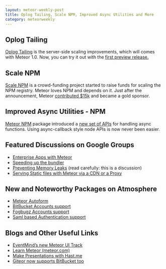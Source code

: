 ```yaml
---
layout: meteor-weekly-post
title: Oplog Tailing, Scale NPM, Improved Async Utilities and More
category: meteorweekly
---
```


## Oplog Tailing
[Oplog Tailing](http://meteorhacks.com/lets-scale-meteor.html#implementation_details) is the server-side scaling improvements, which will comes with Meteor 1.0. Now, you can try it out with the [first preview release.](https://groups.google.com/forum/#!topic/meteor-core/6GR1HKrNTgA)

## Scale NPM
[Scale NPM](https://scalenpm.org/) is a crowd-funding project started to raise funds for scaling the NPM registry. Meteor loves NPM and depends on it. Just after the announcement, Meteor [contributed $15k](https://groups.google.com/d/msg/meteor-talk/ISgvS3kDg-E/1PHeBHw6MesJ) and became a gold sponsor.

## Improved Async Utilities - NPM
[Meteor NPM](http://meteorhacks.com/complete-npm-integration-for-meteor.html) package introduced a [new set of APIs](http://meteorhacks.com/improved-async-utilities-in-meteor-npm.html) for handling async functions. Using async-callback style node APIs is now never been easier.

## Featured Discussions on Google Groups
* [Enterprise Apps with Meteor](https://groups.google.com/forum/#!topic/meteor-talk/wZ-jGk3uF2M)
* [Speeding up the bundler](https://groups.google.com/forum/#!topic/meteor-talk/yJlabsgVUEo)
* [Preventing Memory Leaks](https://groups.google.com/forum/#!topic/meteor-talk/XPVEcgPuGCE) (read carefully: this is a discussion)
* [Serving Static files with Meteor via a CDN or a Proxy](https://groups.google.com/forum/#!topic/meteor-core/XDWx5kscddY)

## New and Noteworthy Packages on Atmosphere
* [Meteor Autoform](https://github.com/aldeed/meteor-autoform)
* [BitBucket Accounts support](https://atmosphere.meteor.com/package/accounts-bitbucket)
* [Fogbugz Accounts support](https://atmosphere.meteor.com/package/accounts-fogbugz)
* [Saml based Authentication support](https://atmosphere.meteor.com/package/accounts-saml)

## Blogs and Other Useful Links
* [EventMind’s new Meteor UI Track](https://www.eventedmind.com/tracks/meteor-core-ui)
* [Learn Meteor (meteor.com)](http://www.meteor.com/learn-meteor)
* [Make Presentations with Hast.me](http://www.hast.me/)
* [Giteor now supports BitBucket too](http://giteor.com/)
